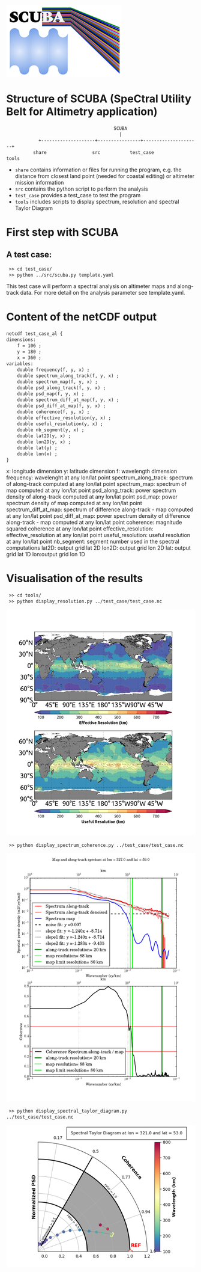 
![SCUBA Logo](https://github.com/mballaro/scuba/blob/master/share/scuba_files/logo.png)

# Structure of SCUBA (SpeCtral Utility Belt for Altimetry application)
```
                                        SCUBA
                                          |
            +--------------------+----------------+---------------------+
	      share		            src	          test_case	              tools
```
* `share` contains information or files for running the program, e.g. the distance from closest land point (needed for coastal editing) or altimeter mission information
* `src` contains the python script to perform the analysis
* `test_case` provides a test_case to test the program
* `tools` includes scripts to display spectrum, resolution and spectral Taylor Diagram 

# First step with SCUBA
A test case:
--
     >> cd test_case/
     >> python ../src/scuba.py template.yaml

This test case will perform a spectral analysis on altimeter maps and along-track data. For more detail on the analysis parameter see template.yaml.

# Content of the netCDF output
```
netcdf test_case_al {
dimensions:
	f = 106 ;
	y = 180 ;	
	x = 360 ;
variables:
	double frequency(f, y, x) ;
	double spectrum_along_track(f, y, x) ;
	double spectrum_map(f, y, x) ;
	double psd_along_track(f, y, x) ;
	double psd_map(f, y, x) ;
	double spectrum_diff_at_map(f, y, x) ;
	double psd_diff_at_map(f, y, x) ;
	double coherence(f, y, x) ;
	double effective_resolution(y, x) ;
	double useful_resolution(y, x) ;
	double nb_segment(y, x) ;
	double lat2D(y, x) ;
	double lon2D(y, x) ;
	double lat(y) ;
	double lon(x) ;
}
```
x: longitude dimension
y: latitude dimension
f: wavelength dimension
frequency: wavelenght at any lon/lat point
spectrum_along_track: spectrum of along-track computed at any lon/lat point
spectrum_map: spectrum of map computed at any lon/lat point
psd_along_track: power spectrum density of along-track computed at any lon/lat point
psd_map: power spectrum density of map computed at any lon/lat point
spectrum_diff_at_map: spectrum of difference along-track - map computed at any lon/lat point
psd_diff_at_map: power spectrum density of difference along-track - map computed at any lon/lat point
coherence: magnitude squared coherence at any lon/lat point
effective_resolution: effective_resolution at any lon/lat point
useful_resolution: useful resolution at any lon/lat point
nb_segment: segment number used in the spectral computations
lat2D: output grid lat 2D
lon2D: output grid lon 2D
lat: output grid lat 1D
lon:output grid lon 1D


# Visualisation of the results
     >> cd tools/
     >>	python display_resolution.py ../test_case/test_case.nc

![RESOLUTION](https://github.com/mballaro/scuba/blob/master/share/scuba_files/resolution.png)

     >> python display_spectrum_coherence.py ../test_case/test_case.nc
     
![SPECTRAL](https://github.com/mballaro/scuba/blob/master/share/scuba_files/spectrum.png)

     >> python display_spectral_taylor_diagram.py ../test_case/test_case.nc

![TD](https://github.com/mballaro/scuba/blob/master/share/scuba_files/spectral_taylor_diagram.png)
